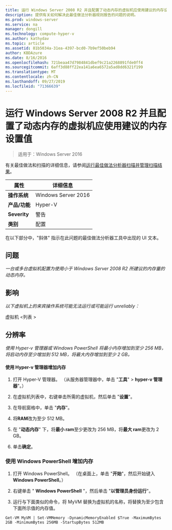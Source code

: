 ```yaml
---
title: 运行 Windows Server 2008 R2 并且配置了动态内存的虚拟机应使用建议的内存设置值
description: 提供有关如何解决此最佳做法分析器规则报告的问题的说明。
ms.prod: windows-server
ms.service: na
manager: dongill
ms.technology: compute-hyper-v
ms.author: kathydav
ms.topic: article
ms.assetid: 81b5034a-31ea-4397-bcd0-7b9ef50beb94
author: KBDAzure
ms.date: 8/16/2016
ms.openlocfilehash: 721beaa47d7984841dbef9c21a2268891fde0ff4
ms.sourcegitcommit: 6aff3d88ff22ea141a6ea6572a5ad8dd6321f199
ms.translationtype: MT
ms.contentlocale: zh-CN
ms.lasthandoff: 09/27/2019
ms.locfileid: "71366639"
---
```

# <a name="a-virtual-machine-running-windows-server-2008-r2-and-configured-with-dynamic-memory-should-use-recommended-values-for-memory-settings"></a>运行 Windows Server 2008 R2 并且配置了动态内存的虚拟机应使用建议的内存设置值

>适用于：Windows Server 2016

有关最佳做法和扫描的详细信息，请参阅[运行最佳做法分析器扫描并管理扫描结果](https://go.microsoft.com/fwlink/p/?LinkID=223177)。  
  
|属性|详细信息|  
|-|-|  
|**操作系统**|Windows Server 2016|  
|**产品/功能**|Hyper-V|  
|**Severity**|警告|  
|**类别**|配置|  
  
在以下部分中，"斜体" 指示在此问题的最佳做法分析器工具中出现的 UI 文本。  
  
## <a name="issue"></a>问题  
*一台或多台虚拟机配置为使用小于 Windows Server 2008 R2 所建议的内存量的动态内存。*  
  
## <a name="impact"></a>影响  
*以下虚拟机上的来宾操作系统可能无法运行或可能运行 unreliably：*  
  
虚拟机 \<列表 >  
  
## <a name="resolution"></a>分辨率  
*使用 Hyper-v 管理器或 Windows PowerShell 将最小内存增加到至少 256 MB，将启动内存至少增加到 512 MB，将最大内存增加到至少 2 GB。*  
  
#### <a name="increase-memory-using-hyper-v-manager"></a>使用 Hyper-v 管理器增加内存  
  
1.  打开 Hyper-V 管理器。 （从服务器管理器中，单击 "**工具**" > **hyper-v 管理器**"。）  
  
2.  在虚拟机列表中，右键单击所需的虚拟机，然后单击 "**设置**"。  
  
3.  在导航窗格中，单击 "**内存**"。  
  
4.  将**RAM**改为至少 512 MB。  
  
5.  在 "**动态内存**" 下，将**最小 ram**至少更改为 256 MB，将**最大 ram**更改为 2 GB。  
  
6.  单击**确定**。  
  
### <a name="increase-memory-using-windows-powershell"></a>使用 Windows PowerShell 增加内存  
  
1.  打开 Windows PowerShell。 （在桌面上，单击 "**开始**"，然后开始键入**Windows PowerShell**。）  
  
2.  右键单击 " **Windows PowerShell** "，然后单击 "**以管理员身份运行**"。  
  
3.  运行与下面类似的命令，将 MyVM 替换为虚拟机的名称，将替换为至少包含下面所示值的内存值。  
  
```  
Get-VM MyVM | Set-VMMemory -DynamicMemoryEnabled $True -MaximumBytes 2GB -MinimumBytes 256MB -StartupBytes 512MB  
```  
  


